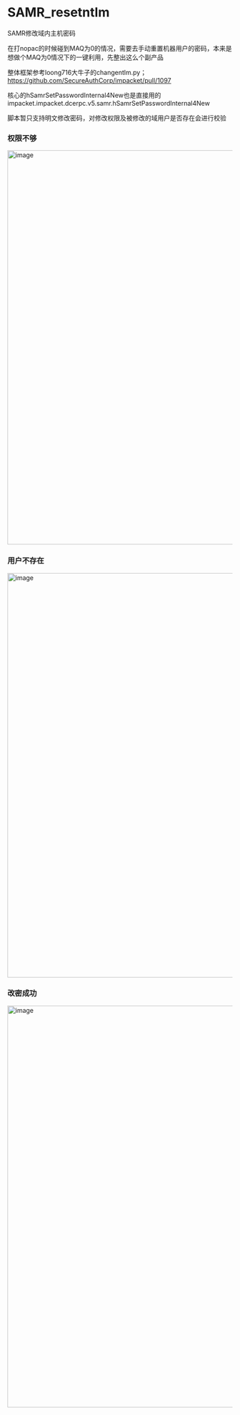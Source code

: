 # SAMR_resetntlm
SAMR修改域内主机密码

在打nopac的时候碰到MAQ为0的情况，需要去手动重置机器用户的密码，本来是想做个MAQ为0情况下的一键利用，先整出这么个副产品

整体框架参考loong716大牛子的changentlm.py；https://github.com/SecureAuthCorp/impacket/pull/1097

核心的hSamrSetPasswordInternal4New也是直接用的impacket.impacket.dcerpc.v5.samr.hSamrSetPasswordInternal4New

脚本暂只支持明文修改密码，对修改权限及被修改的域用户是否存在会进行校验

### 权限不够
<img width="883" alt="image" src="https://user-images.githubusercontent.com/49117752/155850052-a8363cbd-cdf1-4af3-a053-2f1fb93c27ce.png">



### 用户不存在
<img width="906" alt="image" src="https://user-images.githubusercontent.com/49117752/155850074-ed8ce44a-c74b-4bcd-8a7b-baaea78dc1d3.png">



### 改密成功
<img width="900" alt="image" src="https://user-images.githubusercontent.com/49117752/155850066-91bd7686-f4da-4e34-86a8-49b4282fcbe3.png">
